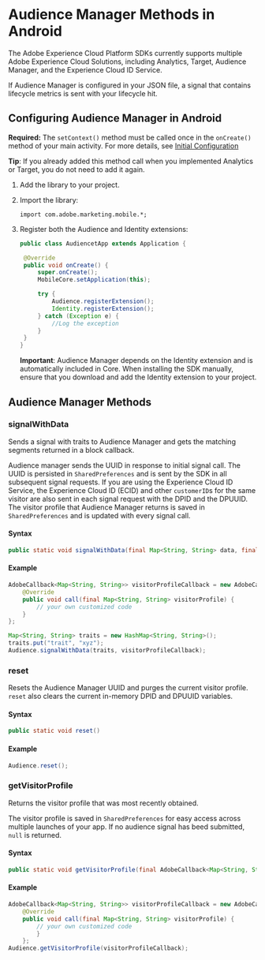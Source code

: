 # Audience Manager Methods in Android

The Adobe Experience Cloud Platform SDKs currently supports multiple Adobe Experience Cloud Solutions, including Analytics, Target, Audience Manager, and the Experience Cloud ID Service.

If Audience Manager is configured in your JSON file, a signal that contains lifecycle metrics is sent with your lifecycle hit.

## Configuring Audience Manager in Android

**Required:** The `setContext()` method must be called once in the `onCreate()` method of your main activity. For more details, see [Initial Configuration](../sdk-core/configuration-methods-in-android.md)

**Tip**: If you already added this method call when you implemented Analytics or Target, you do not need to add it again.

1. Add the library to your project.
2. Import the library:

   `import com.adobe.marketing.mobile.*;`

3. Register both the Audience and Identity extensions:

   ```java
   public class AudiencetApp extends Application {

    @Override
    public void onCreate() {
        super.onCreate();
        MobileCore.setApplication(this);

        try {
            Audience.registerExtension();
            Identity.registerExtension();
        } catch (Exception e) {
            //Log the exception
        }
    }
   }
   ```

   **Important**: Audience Manager depends on the Identity extension and is automatically included in Core. When installing the SDK manually, ensure that you download and add the Identity extension to your project.

## Audience Manager Methods

### signalWithData

Sends a signal with traits to Audience Manager and gets the matching segments returned in a block callback.

Audience manager sends the UUID in response to initial signal call. The UUID is persisted in `SharedPreferences` and is sent by the SDK in all subsequent signal requests. If you are using the Experience Cloud ID Service, the Experience Cloud ID \(ECID\) and other `customerID`s for the same visitor are also sent in each signal request with the DPID and the DPUUID. The visitor profile that Audience Manager returns is saved in `SharedPreferences` and is updated with every signal call.

#### Syntax

```java
public static void signalWithData(final Map<String, String> data, final AdobeCallback<Map<String, String>> callback)
```

#### Example

```java
AdobeCallback<Map<String, String>> visitorProfileCallback = new AdobeCallback<Map<String, String>>() {
    @Override
    public void call(final Map<String, String> visitorProfile) {
        // your own customized code
    }
};

Map<String, String> traits = new HashMap<String, String>();
traits.put("trait", "xyz");
Audience.signalWithData(traits, visitorProfileCallback);
```

### reset

Resets the Audience Manager UUID and purges the current visitor profile. `reset` also clears the current in-memory DPID and DPUUID variables.

#### Syntax

```java
public static void reset()
```

#### Example

```java
Audience.reset();
```

### getVisitorProfile

Returns the visitor profile that was most recently obtained.

The visitor profile is saved in `SharedPreferences` for easy access across multiple launches of your app. If no audience signal has beed submitted, `null` is returned.

#### Syntax

```java
public static void getVisitorProfile(final AdobeCallback<Map<String, String>> adobeCallback)
```

#### Example

```java
AdobeCallback<Map<String, String>> visitorProfileCallback = new AdobeCallback<Map<String, String>>() {
    @Override
    public void call(final Map<String, String> visitorProfile) {
        // your own customized code
        }
    };
Audience.getVisitorProfile(visitorProfileCallback);
```

